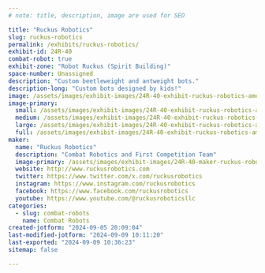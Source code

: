 ```yaml
---
# note: title, description, image are used for SEO

title: "Ruckus Robotics"
slug: ruckus-robotics
permalink: /exhibits/ruckus-robotics/
exhibit-id: 24R-40
combat-robot: true
exhibit-zone: "Robot Ruckus (Spirit Building)"
space-number: Unassigned
description: "Custom beetleweight and antweight bots."
description-long: "Custom bots designed by kids!"
image: /assets/images/exhibit-images/24R-40-exhibit-ruckus-robotics-amethyst-large.jpg
image-primary: 
  small: /assets/images/exhibit-images/24R-40-exhibit-ruckus-robotics-amethyst-small.jpg
  medium: /assets/images/exhibit-images/24R-40-exhibit-ruckus-robotics-amethyst-medium.jpg
  large: /assets/images/exhibit-images/24R-40-exhibit-ruckus-robotics-amethyst-large.jpg
  full: /assets/images/exhibit-images/24R-40-exhibit-ruckus-robotics-amethyst-full.jpg
maker: 
  name: "Ruckus Robotics"
  description: "Combat Robotics and First Competition Team"
  image-primary: /assets/images/exhibit-images/24R-40-maker-ruckus-robotics-ruckus-robotics-logo-white-bg-medium.png
  website: http://www.ruckusrobotics.com
  twitter: https://www.twitter.com/x.com/ruckusrobotics
  instagram: https://www.instagram.com/ruckusrobotics
  facebook: https://www.facebook.com/ruckusrobotics
  youtube: https://www.youtube.com/@ruckusroboticsllc
categories: 
  - slug: combat-robots
    name: Combat Robots
created-jotform: "2024-09-05 20:09:04"
last-modified-jotform: "2024-09-09 10:11:20"
last-exported: "2024-09-09 10:36:23"
sitemap: false

---
```

